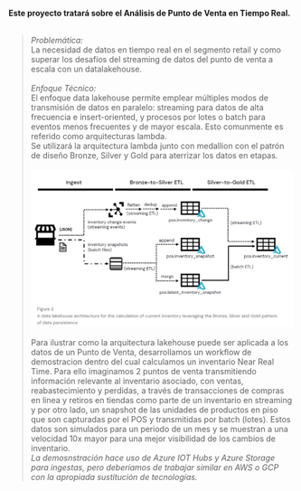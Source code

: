 **Este proyecto tratará sobre el Análisis de Punto de Venta en Tiempo Real.**<br><br>
>*Problemática:*  
La necesidad de datos en tiempo real en el segmento retail y como superar los desafíos del streaming de datos del punto de venta a escala con un datalakehouse.<br><br>
>*Enfoque Técnico:*  
El enfoque data lakehouse permite emplear múltiples modos de transmisión de datos en paralelo: streaming para datos de alta frecuencia e insert-oriented, y procesos por lotes o batch para eventos menos frecuentes y de mayor escala. Esto comunmente es referido como arquitecturas lambda.  
Se utilizará la arquitectura lambda junto con medallion con el patrón de diseño Bronze, Silver y Gold para aterrizar los datos en etapas.<br><br>
![Architecture](images/Architecture.png)<br><br>
Para ilustrar como la arquitectura lakehouse puede ser aplicada a los datos de un Punto de Venta, desarrollamos un workflow de demostracion dentro del cual calculamos un inventario Near Real Time. Para ello imaginamos 2 puntos de venta transmitiendo información relevante al inventario asociado, con ventas, reabastecimiento y perdidas, a través de transacciones de compras en linea y retiros en tiendas como parte de un inventario en streaming y por otro lado, un snapshot de las unidades de productos en piso que son capturadas por el POS y transmitidas por batch (lotes). Estos datos son simulados para un periodo de un mes y se muestran a una velocidad 10x mayor para una mejor visibilidad de los cambios de inventario.<br>
*La demosnstración hace uso de Azure IOT Hubs y Azure Storage para ingestas, pero deberíamos de trabajar similar en AWS o GCP con la apropiada sustitución de tecnologías.*

